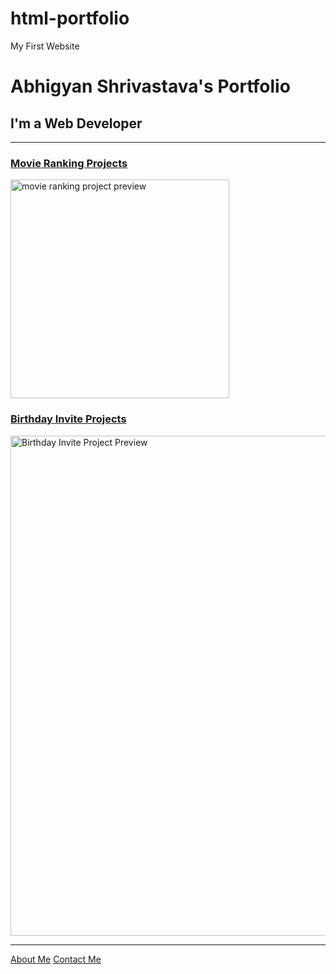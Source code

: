 # html-portfolio
My First Website
<!DOCTYPE html>
<html lang="en">
  <head>
    <meta charset="UTF-8" />
    <meta name="viewport" content="width=device-width, initial-scale=1.0" />
    <title>Abhigyan Portfolio</title>
  </head>
  <body>
    <h1>Abhigyan Shrivastava's Portfolio</h1>
    <h2>I'm a Web Developer</h2>
    <hr />
    <h3><a href="./public/movie-ranking.html">Movie Ranking Projects</a></h3>
    <img
      src="./assets/images/Movie-ranking.png"
      height="350"
      alt="movie ranking project preview"
    />
    <h3>
      <a href="./public/birthday-invite.html">Birthday Invite Projects</a>
    </h3>
    <img
      src="./assets/images/Birthday-invite.png"
      height="800"
      alt="Birthday Invite Project Preview"
    />
    <hr />
    <a href="./public/about.html">About Me</a>
    <a href="./public/contact.html">Contact Me</a>
  </body>
</html>

